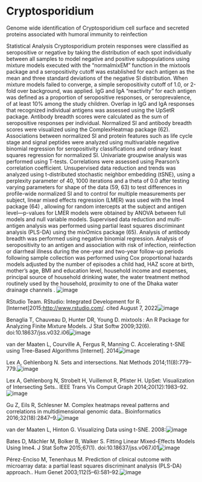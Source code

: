 # Cryptosporidium
Genome wide identification of Cryptosporidium cell surface and secreted proteins associated with humoral immunity to reinfection

Statistical Analysis
Cryptosporidium protein responses were classified as seropositive or negative by taking the distribution of each spot individually between all samples to model negative and positive subpopulations using mixture models executed with the “normalmixEM” function in the mixtools package  and a seropositivity cutoff was established for each antigen as the mean and three standard deviations of the negative SI distribution. When mixture models failed to converge, a simple seropositivity cutoff of 1.0, or 2-fold over background, was applied. IgG and IgA “reactivity” for each antigen was defined as a proportion of seropositive responses, or seroprevalence, of at least 10% among the study children. Overlap in IgG and IgA responses that recognized individual antigens was assessed using the UpSetR package. Antibody breadth scores were calculated as the sum of seropositive responses per individual. Normalized SI and antibody breadth scores were visualized using the ComplexHeatmap package (62).  Associations between normalized SI and protein features such as life cycle stage and signal peptides were analyzed using multivariable negative binomial regression for seropositivity classifications and ordinary least squares regression for normalized SI. Univariate groupwise analysis was performed using T-tests. Correlations were assessed using Pearson’s correlation coefficient. Unsupervised data reduction and trends was analyzed using t-distributed stochastic neighbor embedding (tSNE), using a perplexity parameter of 40, 1000 iterations and a theta of 0.0 after testing varying parameters for shape of the data (59, 63) to test differences in profile-wide normalized SI and to control for multiple measurements per subject, linear mixed effects regression (LMER) was used with the lme4 package (64) , allowing for random intercepts at the subject and antigen level—p-values for LMER models were obtained by ANOVA between full models and null variable models. Supervised data reduction and multi-antigen analysis was performed using partial least squares discriminant analysis (PLS-DA) using the mixOmics package (65). Analysis of antibody breadth was performed using negative binomial regression. Analysis of seropositivity to an antigen and association with risk of infection, reinfection or diarrheal illness during the one-year and two-year follow-up periods following sample collection was performed using Cox proportional hazards models adjusted by the number of episodes a child had, HAZ score at birth, mother’s age, BMI and education level, household income and expenses, principal source of household drinking water, the water treatment method routinely used by the household, proximity to one of the Dhaka water drainage channels . ![image](https://user-images.githubusercontent.com/8583735/192057673-18bb4965-9a37-4d0a-8cab-e34b1314cbd5.png)

RStudio Team. RStudio: Integrated Development for R. [Internet]2015;http://www.rstudio.com/. cited August 7, 2022![image](https://user-images.githubusercontent.com/8583735/192057793-4e76b0d9-b09b-4df3-8672-5cc3d81b0011.png)

Benaglia T, Chauveau D, Hunter DR, Young D. mixtools : An R Package for Analyzing Finite Mixture Models. J Stat Softw 2009;32(6). doi:10.18637/jss.v032.i06![image](https://user-images.githubusercontent.com/8583735/192057722-b23fc4f6-3ef5-4094-92c0-c1e8cc652b76.png)

van der Maaten L, Courville A, Fergus R, Manning C. Accelerating t-SNE using Tree-Based Algorithms [Internet]. 2014![image](https://user-images.githubusercontent.com/8583735/192057843-69bc0b1b-2518-4843-8e49-69089bc83f93.png)

Lex A, Gehlenborg N. Sets and intersections. Nat Methods 2014;11(8):779–779.![image](https://user-images.githubusercontent.com/8583735/192057859-c53db627-e4c8-4f86-ba90-5659412ba554.png)

Lex A, Gehlenborg N, Strobelt H, Vuillemot R, Pfister H. UpSet: Visualization of Intersecting Sets.. IEEE Trans Vis Comput Graph 2014;20(12):1983–92.![image](https://user-images.githubusercontent.com/8583735/192057878-c086d9d8-c19d-46ff-8c77-c91b505efd87.png)

Gu Z, Eils R, Schlesner M. Complex heatmaps reveal patterns and correlations in multidimensional genomic data.. Bioinformatics 2016;32(18):2847–9.![image](https://user-images.githubusercontent.com/8583735/192057952-81ca29b2-c5a6-4b60-8f36-7e2c8cd63335.png)

van der Maaten L, Hinton G. Visualizing Data using t-SNE. 2008:![image](https://user-images.githubusercontent.com/8583735/192057990-2eb62d5f-929f-4873-9e4a-ff66addfa0c7.png)

Bates D, Mächler M, Bolker B, Walker S. Fitting Linear Mixed-Effects Models Using lme4. J Stat Softw 2015;67(1). doi:10.18637/jss.v067.i01![image](https://user-images.githubusercontent.com/8583735/192058017-1d5c667c-220c-483f-8593-6545ef0f28cc.png)

Pérez-Enciso M, Tenenhaus M. Prediction of clinical outcome with microarray data: a partial least squares discriminant analysis (PLS-DA) approach.. Hum Genet 2003;112(5–6):581–92.![image](https://user-images.githubusercontent.com/8583735/192058041-559bb8f8-5fe5-48a9-8722-6adeb443ecdf.png)


